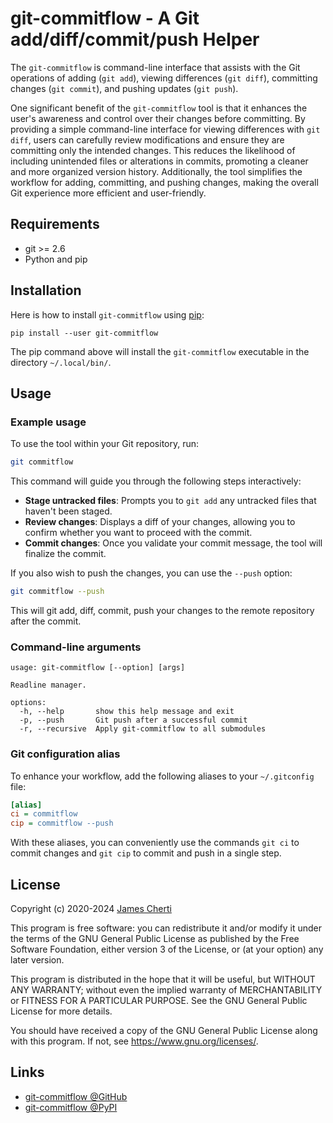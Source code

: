 # git-commitflow - A Git add/diff/commit/push Helper

The `git-commitflow` is command-line interface that assists with the Git operations of adding (`git add`), viewing differences (`git diff`), committing changes (`git commit`), and pushing updates (`git push`).

One significant benefit of the `git-commitflow` tool is that it enhances the user's awareness and control over their changes before committing. By providing a simple command-line interface for viewing differences with `git diff`, users can carefully review modifications and ensure they are committing only the intended changes. This reduces the likelihood of including unintended files or alterations in commits, promoting a cleaner and more organized version history. Additionally, the tool simplifies the workflow for adding, committing, and pushing changes, making the overall Git experience more efficient and user-friendly.

## Requirements

- git >= 2.6
- Python and pip

## Installation

Here is how to install `git-commitflow` using [pip](https://pypi.org/project/pip/):
```
pip install --user git-commitflow
```

The pip command above will install the `git-commitflow` executable in the directory `~/.local/bin/`.

## Usage

### Example usage

To use the tool within your Git repository, run:

```bash
git commitflow
```

This command will guide you through the following steps interactively:

- **Stage untracked files**: Prompts you to `git add` any untracked files that haven't been staged.
- **Review changes**: Displays a diff of your changes, allowing you to confirm whether you want to proceed with the commit.
- **Commit changes**: Once you validate your commit message, the tool will finalize the commit.

If you also wish to push the changes, you can use the `--push` option:

```bash
git commitflow --push
```

This will git add, diff, commit, push your changes to the remote repository after the commit.

### Command-line arguments

```
usage: git-commitflow [--option] [args]

Readline manager.

options:
  -h, --help       show this help message and exit
  -p, --push       Git push after a successful commit
  -r, --recursive  Apply git-commitflow to all submodules
```

### Git configuration alias

To enhance your workflow, add the following aliases to your `~/.gitconfig` file:

```ini
[alias]
ci = commitflow
cip = commitflow --push
```

With these aliases, you can conveniently use the commands `git ci` to commit changes and `git cip` to commit and push in a single step.

## License

Copyright (c) 2020-2024 [James Cherti](https://www.jamescherti.com)

This program is free software: you can redistribute it and/or modify it under the terms of the GNU General Public License as published by the Free Software Foundation, either version 3 of the License, or (at your option) any later version.

This program is distributed in the hope that it will be useful, but WITHOUT ANY WARRANTY; without even the implied warranty of MERCHANTABILITY or FITNESS FOR A PARTICULAR PURPOSE. See the GNU General Public License for more details.

You should have received a copy of the GNU General Public License along with this program. If not, see <https://www.gnu.org/licenses/>.

## Links

- [git-commitflow @GitHub](https://github.com/jamescherti/git-commitflow)
- [git-commitflow @PyPI](https://pypi.org/project/git-commitflow/)
